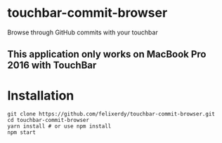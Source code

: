# touchbar-commit-browser
Browse through GitHub commits with your touchbar

## This application only works on MacBook Pro 2016 with TouchBar

# Installation 
```
git clone https://github.com/felixerdy/touchbar-commit-browser.git
cd touchbar-commit-browser
yarn install # or use npm install
npm start
```
